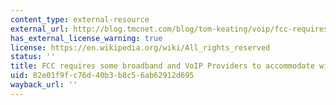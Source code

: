 ```yaml
---
content_type: external-resource
external_url: http://blog.tmcnet.com/blog/tom-keating/voip/fcc-requires-some-broadband-and-voip-providers-to-accommodate-wiretaps.asp
has_external_license_warning: true
license: https://en.wikipedia.org/wiki/All_rights_reserved
status: ''
title: FCC requires some broadband and VoIP Providers to accommodate wiretaps
uid: 82e01f9f-c76d-40b3-b8c5-6ab62912d695
wayback_url: ''
---
```


